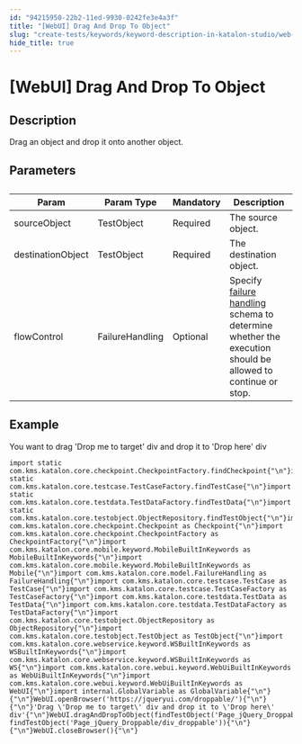 ```yaml
---
id: "94215950-22b2-11ed-9930-0242fe3e4a3f"
title: "[WebUI] Drag And Drop To Object"
slug: "create-tests/keywords/keyword-description-in-katalon-studio/web-ui-keywords/webui-drag-and-drop-to-object"
hide_title: true
---
```


# <a id="id_0" class="anchor_top_offset"/><a id="ariaid-title1" class="anchor_top_offset"/>[WebUI] Drag And Drop To Object


## <a id="id_0__id_1" class="anchor_top_offset"/>Description

              
<p xmlns="http://www.w3.org/1999/xhtml" className="p">Drag an object and drop it onto another object.</p> 
      

## <a id="id_0__id_2" class="anchor_top_offset"/>Parameters

              
<table xmlns="http://www.w3.org/1999/xhtml" className="table anchor_top_offset" id="id_0__35889f26-6b08-47e7-8107-2740afbbf4e7"><caption /><thead className="thead"><tr className><th className="entry anchor_top_offset" id="id_0__35889f26-6b08-47e7-8107-2740afbbf4e7__entry__1">Param</th><th className="entry anchor_top_offset" id="id_0__35889f26-6b08-47e7-8107-2740afbbf4e7__entry__2">Param Type</th><th className="entry anchor_top_offset" id="id_0__35889f26-6b08-47e7-8107-2740afbbf4e7__entry__3">Mandatory</th><th className="entry anchor_top_offset" id="id_0__35889f26-6b08-47e7-8107-2740afbbf4e7__entry__4">Description</th></tr></thead><tbody className="tbody"><tr className><td className="entry" headers="id_0__35889f26-6b08-47e7-8107-2740afbbf4e7__entry__1 id_0__35889f26-6b08-47e7-8107-2740afbbf4e7__entry__2 id_0__35889f26-6b08-47e7-8107-2740afbbf4e7__entry__3 id_0__35889f26-6b08-47e7-8107-2740afbbf4e7__entry__4 ">sourceObject</td><td className="entry" headers="id_0__35889f26-6b08-47e7-8107-2740afbbf4e7__entry__1 id_0__35889f26-6b08-47e7-8107-2740afbbf4e7__entry__2 id_0__35889f26-6b08-47e7-8107-2740afbbf4e7__entry__3 id_0__35889f26-6b08-47e7-8107-2740afbbf4e7__entry__4 ">TestObject</td><td className="entry" headers="id_0__35889f26-6b08-47e7-8107-2740afbbf4e7__entry__1 id_0__35889f26-6b08-47e7-8107-2740afbbf4e7__entry__2 id_0__35889f26-6b08-47e7-8107-2740afbbf4e7__entry__3 id_0__35889f26-6b08-47e7-8107-2740afbbf4e7__entry__4 ">Required</td><td className="entry" headers="id_0__35889f26-6b08-47e7-8107-2740afbbf4e7__entry__1 id_0__35889f26-6b08-47e7-8107-2740afbbf4e7__entry__2 id_0__35889f26-6b08-47e7-8107-2740afbbf4e7__entry__3 id_0__35889f26-6b08-47e7-8107-2740afbbf4e7__entry__4 ">The source object.</td></tr><tr className><td className="entry" headers="id_0__35889f26-6b08-47e7-8107-2740afbbf4e7__entry__1 id_0__35889f26-6b08-47e7-8107-2740afbbf4e7__entry__2 id_0__35889f26-6b08-47e7-8107-2740afbbf4e7__entry__3 id_0__35889f26-6b08-47e7-8107-2740afbbf4e7__entry__4 ">destinationObject</td><td className="entry" headers="id_0__35889f26-6b08-47e7-8107-2740afbbf4e7__entry__1 id_0__35889f26-6b08-47e7-8107-2740afbbf4e7__entry__2 id_0__35889f26-6b08-47e7-8107-2740afbbf4e7__entry__3 id_0__35889f26-6b08-47e7-8107-2740afbbf4e7__entry__4 ">TestObject</td><td className="entry" headers="id_0__35889f26-6b08-47e7-8107-2740afbbf4e7__entry__1 id_0__35889f26-6b08-47e7-8107-2740afbbf4e7__entry__2 id_0__35889f26-6b08-47e7-8107-2740afbbf4e7__entry__3 id_0__35889f26-6b08-47e7-8107-2740afbbf4e7__entry__4 ">Required</td><td className="entry" headers="id_0__35889f26-6b08-47e7-8107-2740afbbf4e7__entry__1 id_0__35889f26-6b08-47e7-8107-2740afbbf4e7__entry__2 id_0__35889f26-6b08-47e7-8107-2740afbbf4e7__entry__3 id_0__35889f26-6b08-47e7-8107-2740afbbf4e7__entry__4 ">The destination object.</td></tr><tr className><td className="entry" headers="id_0__35889f26-6b08-47e7-8107-2740afbbf4e7__entry__1 id_0__35889f26-6b08-47e7-8107-2740afbbf4e7__entry__2 id_0__35889f26-6b08-47e7-8107-2740afbbf4e7__entry__3 id_0__35889f26-6b08-47e7-8107-2740afbbf4e7__entry__4 ">flowControl</td><td className="entry" headers="id_0__35889f26-6b08-47e7-8107-2740afbbf4e7__entry__1 id_0__35889f26-6b08-47e7-8107-2740afbbf4e7__entry__2 id_0__35889f26-6b08-47e7-8107-2740afbbf4e7__entry__3 id_0__35889f26-6b08-47e7-8107-2740afbbf4e7__entry__4 ">FailureHandling</td><td className="entry" headers="id_0__35889f26-6b08-47e7-8107-2740afbbf4e7__entry__1 id_0__35889f26-6b08-47e7-8107-2740afbbf4e7__entry__2 id_0__35889f26-6b08-47e7-8107-2740afbbf4e7__entry__3 id_0__35889f26-6b08-47e7-8107-2740afbbf4e7__entry__4 ">Optional</td><td className="entry" headers="id_0__35889f26-6b08-47e7-8107-2740afbbf4e7__entry__1 id_0__35889f26-6b08-47e7-8107-2740afbbf4e7__entry__2 id_0__35889f26-6b08-47e7-8107-2740afbbf4e7__entry__3 id_0__35889f26-6b08-47e7-8107-2740afbbf4e7__entry__4 ">Specify <a className="xref" href="/docs/maintain/configure-failure-handling-settings-in-katalon-studio">failure handling</a> schema to         determine whether the execution should be allowed to continue or         stop.</td></tr></tbody></table> 
      

## <a id="id_0__id_3" class="anchor_top_offset"/>Example

              
<p xmlns="http://www.w3.org/1999/xhtml" className="p">You want to drag 'Drop me to target' div and drop it to 'Drop   here' div</p> 
              
<pre xmlns="http://www.w3.org/1999/xhtml" className="pre codeblock"><code>import static com.kms.katalon.core.checkpoint.CheckpointFactory.findCheckpoint{"\n"}import static com.kms.katalon.core.testcase.TestCaseFactory.findTestCase{"\n"}import static com.kms.katalon.core.testdata.TestDataFactory.findTestData{"\n"}import static com.kms.katalon.core.testobject.ObjectRepository.findTestObject{"\n"}import com.kms.katalon.core.checkpoint.Checkpoint as Checkpoint{"\n"}import com.kms.katalon.core.checkpoint.CheckpointFactory as CheckpointFactory{"\n"}import com.kms.katalon.core.mobile.keyword.MobileBuiltInKeywords as MobileBuiltInKeywords{"\n"}import com.kms.katalon.core.mobile.keyword.MobileBuiltInKeywords as Mobile{"\n"}import com.kms.katalon.core.model.FailureHandling as FailureHandling{"\n"}import com.kms.katalon.core.testcase.TestCase as TestCase{"\n"}import com.kms.katalon.core.testcase.TestCaseFactory as TestCaseFactory{"\n"}import com.kms.katalon.core.testdata.TestData as TestData{"\n"}import com.kms.katalon.core.testdata.TestDataFactory as TestDataFactory{"\n"}import com.kms.katalon.core.testobject.ObjectRepository as ObjectRepository{"\n"}import com.kms.katalon.core.testobject.TestObject as TestObject{"\n"}import com.kms.katalon.core.webservice.keyword.WSBuiltInKeywords as WSBuiltInKeywords{"\n"}import com.kms.katalon.core.webservice.keyword.WSBuiltInKeywords as WS{"\n"}import com.kms.katalon.core.webui.keyword.WebUiBuiltInKeywords as WebUiBuiltInKeywords{"\n"}import com.kms.katalon.core.webui.keyword.WebUiBuiltInKeywords as WebUI{"\n"}import internal.GlobalVariable as GlobalVariable{"\n"}{"\n"}WebUI.openBrowser('https://jqueryui.com/droppable/'){"\n"}{"\n"}'Drag \'Drop me to target\' div and drop it to \'Drop here\' div'{"\n"}WebUI.dragAndDropToObject(findTestObject('Page_jQuery_Droppable/div_draggable'), findTestObject('Page_jQuery_Droppable/div_droppable')){"\n"}{"\n"}WebUI.closeBrowser(){"\n"}</code></pre> 
            

